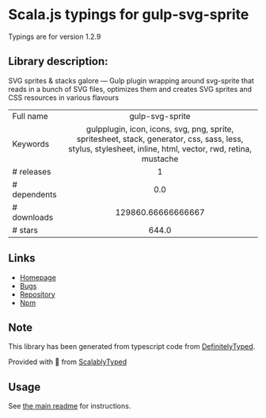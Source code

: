 
# Scala.js typings for gulp-svg-sprite

Typings are for version 1.2.9

## Library description:
SVG sprites & stacks galore — Gulp plugin wrapping around svg-sprite that reads in a bunch of SVG files, optimizes them and creates SVG sprites and CSS resources in various flavours

|                    |                 |
| ------------------ | :-------------: |
| Full name          | gulp-svg-sprite |
| Keywords           | gulpplugin, icon, icons, svg, png, sprite, spritesheet, stack, generator, css, sass, less, stylus, stylesheet, inline, html, vector, rwd, retina, mustache |
| # releases         | 1 |
| # dependents       | 0.0 |
| # downloads        | 129860.66666666667 |
| # stars            | 644.0 |

## Links
- [Homepage](https://github.com/jkphl/gulp-svg-sprite)
- [Bugs](https://github.com/jkphl/gulp-svg-sprite/issues)
- [Repository](https://github.com/jkphl/gulp-svg-sprite)
- [Npm](https://www.npmjs.com/package/gulp-svg-sprite)
    


## Note
This library has been generated from typescript code from [DefinitelyTyped](https://definitelytyped.org).

Provided with :purple_heart: from [ScalablyTyped](https://github.com/oyvindberg/ScalablyTyped)

## Usage
See [the main readme](../../readme.md) for instructions.


